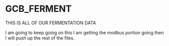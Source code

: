 # GCB_FERMENT
THIS IS ALL OF OUR FERMENTATION DATA

I am going to keep going on this I am getting the modbus portion going then I will push up the rest of the files.
